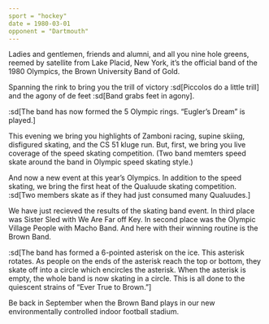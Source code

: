 ```yaml
---
sport = "hockey"
date = 1980-03-01
opponent = "Dartmouth"
---
```


Ladies and gentlemen, friends and alumni, and all you nine hole greens, reemed by satellite from Lake Placid, New York, it’s the official band of the 1980 Olympics, the Brown University Band of Gold.

Spanning the rink to bring you the trill of victory :sd[Piccolos do a little trill] and the agony of de feet :sd[Band grabs feet in agony].

:sd[The band has now formed the 5 Olympic rings. “Eugler’s Dream” is played.]

This evening we bring you highlights of Zamboni racing, supine skiing, disfigured skating, and the CS 51 kluge run. But, first, we bring you live coverage of the speed skating competition. (Two band memters speed skate around the band in Olympic speed skating style.)

And now a new event at this year’s Olympics. In addition to the speed skating, we bring the first heat of the Qualuude skating competition. :sd[Two members skate as if they had just consumed many Qualuudes.]

We have just recieved the results of the skating band event. In third place was Sister Sled with We Are Far off Key. In second place was the Olympic Village People with Macho Band. And here with their winning routine is the Brown Band.

:sd[The band has formed a 6-pointed asterisk on the ice. This asterisk rotates. As people on the ends of the asterisk reach the top or bottom, they skate off into a circle which encircles the asterisk. When the asterisk is empty, the whole band is now skating in a circle. This is all done to the quiescent strains of “Ever True to Brown.”]

Be back in September when the Brown Band plays in our new environmentally controlled indoor football stadium.
